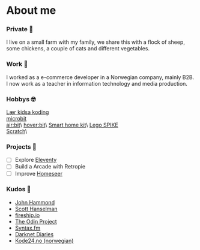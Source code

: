 # About me
### Private :sheep:
I live on a small farm with my family, we share this with a flock of sheep, some chickens, a couple of cats and different vegetables. 

### Work :construction_worker:
I worked as a e-commerce developer in a Norwegian company, mainly B2B. I now work as a teacher in information technology and media production. 

### Hobbys :nerd_face:
[Lær kidsa koding](https://www.kidsakoder.no/)\
[microbit](https://microbit.org/)\
[air:bit](https://www.makekit.no/airbit)\ 
[hover:bit](https://www.makekit.no/hoverbit)\ 
[Smart home kit](https://www.elecfreaks.com/micro-bit-smart-home-kit.html)\ 
[Lego SPIKE](https://education.lego.com/en-us/meetspikeprime)\
[Scratch](https://scratch.mit.edu/)\


### Projects :seedling:

- [ ] Explore [Eleventy](https://www.11ty.dev/)
- [ ] Build a Arcade with Retropie
- [ ] Improve [Homeseer](https://homeseer.com/)

### Kudos :vulcan_salute:
- [John Hammond](https://www.youtube.com/c/JohnHammond010)
- [Scott Hanselman](https://www.youtube.com/c/shanselman/videos)
- [fireship.io](https://www.youtube.com/c/Fireship)
- [The Odin Project](https://www.theodinproject.com/)
- [Syntax.fm](https://syntax.fm/)
- [Darknet Diaries](https://darknetdiaries.com/)
- [Kode24.no (norwegian)](https://www.kode24.no/)